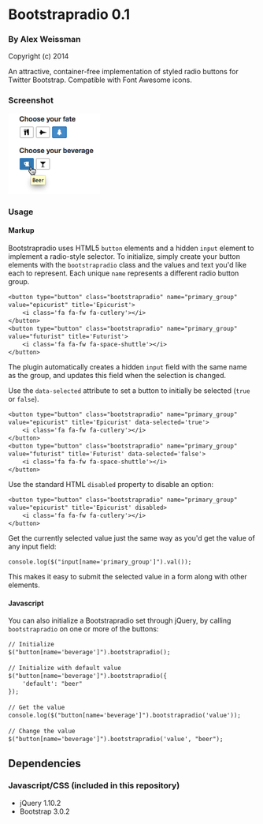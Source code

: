 # Bootstrapradio 0.1

### By Alex Weissman

Copyright (c) 2014

An attractive, container-free implementation of styled radio buttons for Twitter Bootstrap.  Compatible with Font Awesome icons.

### Screenshot


![Bootstrapradio](/screenshots/bootstrapradio.png "Bootstrapradio")

### Usage

#### Markup

Bootstrapradio uses HTML5 `button` elements and a hidden `input` element to implement a radio-style selector.  To initialize, simply create your button elements with the `bootstrapradio` class and the values and text you'd like each to represent.
Each unique `name` represents a different radio button group.  

````
<button type="button" class="bootstrapradio" name="primary_group" value="epicurist" title='Epicurist'>
    <i class='fa fa-fw fa-cutlery'></i>
</button>
<button type="button" class="bootstrapradio" name="primary_group" value="futurist" title='Futurist'>
    <i class='fa fa-fw fa-space-shuttle'></i>
</button>
````

The plugin automatically creates a hidden `input` field with the same name as the group, and updates this field when the selection is changed.

Use the `data-selected` attribute to set a button to initially be selected (`true` or `false`).

````
<button type="button" class="bootstrapradio" name="primary_group" value="epicurist" title='Epicurist' data-selected='true'>
    <i class='fa fa-fw fa-cutlery'></i>
</button>
<button type="button" class="bootstrapradio" name="primary_group" value="futurist" title='Futurist' data-selected='false'>
    <i class='fa fa-fw fa-space-shuttle'></i>
</button>
````

Use the standard HTML `disabled` property to disable an option:

````
<button type="button" class="bootstrapradio" name="primary_group" value="epicurist" title='Epicurist' disabled>
    <i class='fa fa-fw fa-cutlery'></i>
</button>
````

Get the currently selected value just the same way as you'd get the value of any input field:

````
console.log($("input[name='primary_group']").val());
````

This makes it easy to submit the selected value in a form along with other elements.

#### Javascript

You can also initialize a Bootstrapradio set through jQuery, by calling `bootstrapradio` on one or more of the buttons:

````
// Initialize
$("button[name='beverage']").bootstrapradio();

// Initialize with default value
$("button[name='beverage']").bootstrapradio({
    'default': "beer"
});

// Get the value
console.log($("button[name='beverage']").bootstrapradio('value'));

// Change the value
$("button[name='beverage']").bootstrapradio('value', "beer");

````

## Dependencies

### Javascript/CSS (included in this repository)
- jQuery 1.10.2
- Bootstrap 3.0.2

